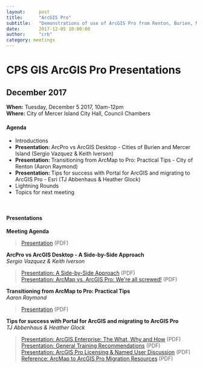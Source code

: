 ```yaml
---
layout:     post
title:      "ArcGIS Pro"
subtitle:   "Demonstrations of use of ArcGIS Pro from Renton, Burien, Mercer Island & Esri"
date:       2017-12-05 10:00:00
author:     "crb"
category: meetings
---
```


<h1>CPS GIS ArcGIS Pro Presentations</h1>
<h2>December 2017</h2>
<strong>When:</strong> Tuesday, December 5 2017, 10am-12pm<br />
<strong>Where:</strong> City of Mercer Island City Hall, Council Chambers

<h4>Agenda</h4>
<ul>
  <li>Introductions</li>
  <li><strong>Presentation: </strong>ArcPro vs ArcGIS Desktop - Cities of Burien and Mercer Island (Sergio Vazquez &amp; Keith Iverson)</li>
  <li><strong>Presentation: </strong>Transitioning from ArcMap to Pro: Practical Tips - City of Renton (Aaron Raymond)</li>
  <li><strong>Presentation: </strong>Tips for success with Portal for ArcGIS and migrating to ArcGIS Pro - Esri (TJ Abbenhaus &amp; Heather Glock)</li>
  <li>Lightning Rounds</li>
  <li>Topics for next meeting</li>
</ul>

<br />

<h4>Presentations</h4>
<strong>Meeting Agenda</strong><br />
<blockquote>
  <a href="/docs/2017/12/CPS-GIS+User+Group+Meeting+December+2017.pdf" target="_new">Presentation</a> (PDF)
</blockquote>

<strong>ArcPro vs ArcGIS Desktop - A Side-by-Side Approach</strong><br />
<em>Sergio Vazquez &amp; Keith Iverson</em>
<blockquote>
  <a href="/docs/2017/12/ArcGISPro-SideBySideApproach-SergioVazquezCityOfBurien.pdf" target="_new">Presentation: A Side-by-Side Approach</a> (PDF)<br />
  <a href="/docs/2017/12/ArcGISPro-vs-ArcMap-KeithIversonCityOfMercerIsland.pdf" target="_new">Presentation: ArcMap vs. ArcGIS Pro: We're all screwed!</a> (PDF)
</blockquote>

<strong>Transitioning from ArcMap to Pro: Practical Tips</strong><br />
<em>Aaron Raymond</em>
<blockquote>
  <a href="/docs/2017/12/ArcGISPro-Notes+on+Transition-AaronRaymondCityOfRenton.pdf" target="_new">Presentation</a> (PDF)
</blockquote>

<strong>Tips for success with Portal for ArcGIS and migrating to ArcGIS Pro</strong><br />
<em>TJ Abbenhaus &amp; Heather Glock</em>
<blockquote>
  <a href="/docs/2017/12/ArcGIS+Enterprise-The+What,+Why+and+How-ESRI-HeatherGlock&TJAbbenhaus.pdf" target="_new">Presentation: ArcGIS Enterprise: The What, Why and How</a> (PDF)<br />
  <a href="/docs/2017/12/ArcGIS+Pro-General+Training+Recommendations_October+2017-ESRI-HeatherGlock&TJAbbenhaus.pdf" target="_new">Presentation: General Training Recommendations</a> (PDF)<br />
  <a href="/docs/2017/12/ArcGIS+Pro+Licensing-Named+Users-ESRI-HeatherGlock&TJAbbenhaus.pdf" target="_new">Presentation: ArcGIS Pro Licensing &amp; Named User Discussion</a> (PDF)<br />
  <a href="/docs/2017/12/ArcGIS+Pro+Migration-ESRI-HeatherGlock&TJAbbenhaus.pdf" target="_new">Reference: ArcMap to ArcGIS Pro Migration Resources</a> (PDF)
</blockquote>
